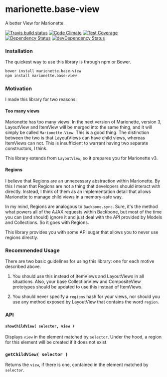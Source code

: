 # marionette.base-view

A better View for Marionette.

[![Travis build status](http://img.shields.io/travis/jmeas/marionette.base-view.svg?style=flat)](https://travis-ci.org/jmeas/marionette.base-view)
[![Code Climate](https://codeclimate.com/github/jmeas/marionette.base-view/badges/gpa.svg)](https://codeclimate.com/github/jmeas/marionette.base-view)
[![Test Coverage](https://codeclimate.com/github/jmeas/marionette.base-view/badges/coverage.svg)](https://codeclimate.com/github/jmeas/marionette.base-view)
[![Dependency Status](https://david-dm.org/jmeas/marionette.base-view.svg)](https://david-dm.org/jmeas/marionette.base-view)
[![devDependency Status](https://david-dm.org/jmeas/marionette.base-view/dev-status.svg)](https://david-dm.org/jmeas/marionette.base-view#info=devDependencies)

### Installation

The quickest way to use this library is through npm or Bower.

```sh
bower install marionette.base-view
npm install marionette.base-view
```

### Motivation

I made this library for two reasons:

#### Too many views

Marionette has too many views. In the next version of Marionette, version 3, LayoutView and ItemView will
be merged into the same thing, and it will simply be called `Marionette.View`. This is a good thing. The distinction
between the two is that LayoutViews can have child views, whereas ItemViews can not. This is insufficient to
warrant having two separate constructors, I think.

This library extends from `LayoutView`, so it prepares you for Marionette v3.

#### Regions

I believe that Regions are an unnecessary abstraction within Marionette. By this I mean that Regions are not a thing that
developers should interact with directly. Instead, I think of them as an implementation detail that allows Marionette to
manage child views in a memory-safe way.

In my mind, Regions are analogous to `Backbone.sync`. Sure, it's the method what powers all of the AJAX requests within Backbone,
but most of the time you can (and should) ignore it and just deal with the API provided by Models and Collections. So it goes
with Regions.

This library provides you with some API sugar that allows you to never use regions directly.

### Recommended Usage

There are two basic guidelines for using this library: one for each motive described above.

1. You should use this instead of ItemViews and LayoutViews in all situations. Also, your base CollectionView and CompositeView
prototypes should be updated to use this instead of ItemViews.

2. You should never specify a `regions` hash for your views, nor should you use any method exposed by LayoutView that contains the word
`region`.

### API

#### `showChildView( selector, view )`

Displays `view` in the element matched by `selector`. Under the hood, a region for this element will be created if it does not exist.

### `getChildView( selector )`

Returns the `view`, if there is one, contained in the element matched by `selector`.
